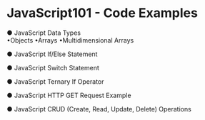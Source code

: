 <h1>JavaScript101 - Code Examples</h1>

  ● JavaScript Data Types<br>
     •Objects •Arrays •Multidimensional Arrays

  ● JavaScript If/Else Statement
  
  ● JavaScript Switch Statement
  
  ● JavaScript Ternary If Operator
  
  ● JavaScript HTTP GET Request Example
  
  ● JavaScript CRUD (Create, Read, Update, Delete) Operations
